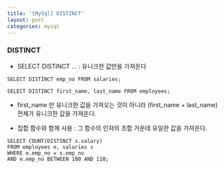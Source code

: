 ```yaml
---
title: '[MySql] DISTINCT'
layout: post
categories: mysql
---
```


### DISTINCT
- SELECT DISTINCT ... : 유니크한 값만을 가져온다

```mysql
SELECT DISTINCT emp_no FROM salaries;
```

```mysql
SELECT DISTINCT first_name, last_name FROM employees;
```    
- first_name 만 유니크한 값을 가져오는 것이 아니라 (first_name + last_name) 전체가 유니크한 값을 가져온다.

- 집합 함수와 함께 사용 : 그 함수의 인자의 조합 가운데 유일한 값을 가져온다.

```mysql
SELECT COUNT(DISTINCT s.salary)
FROM employees e, salaries s 
WHERE e.emp_no = s.emp_no
AND e.emp_no BETWEEN 100 AND 110;
```
